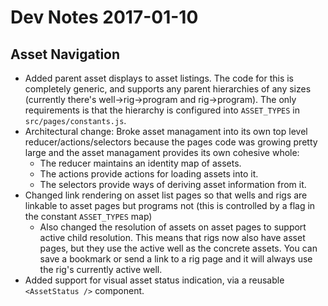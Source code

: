 # Dev Notes 2017-01-10

## Asset Navigation

* Added parent asset displays to asset listings. The code for this is completely generic, and supports any parent hierarchies of any sizes (currently there's well->rig->program and rig->program). The only requirements is that the hierarchy is configured into `ASSET_TYPES` in `src/pages/constants.js`.
* Architectural change: Broke asset managament into its own top level reducer/actions/selectors because the pages code was growing pretty large and the asset managament provides its own cohesive whole:
  * The reducer maintains an identity map of assets.
  * The actions provide actions for loading assets into it.
  * The selectors provide ways of deriving asset information from it.
* Changed link rendering on asset list pages so that wells and rigs are linkable to asset pages but programs not (this is controlled by a flag in the constant `ASSET_TYPES` map)
  * Also changed the resolution of assets on asset pages to support active child resolution. This means that rigs now also have asset pages, but they use the active well as the concrete assets. You can save a bookmark or send a link to a rig page and it will always use the rig's currently active well.
* Added support for visual asset status indication, via a reusable `<AssetStatus />` component.
